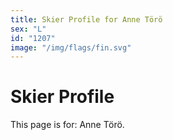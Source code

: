 ```yaml
---
title: Skier Profile for Anne Törö
sex: "L"
id: "1207"
image: "/img/flags/fin.svg" 
---
```


# Skier Profile

This page is for: Anne Törö.
    